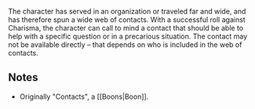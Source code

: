 The character has served in an organization or traveled far and wide, and has therefore spun a wide web of contacts. With a successful roll against Charisma, the character can call to mind a contact that should be able to help with a specific question or in a precarious situation. The contact may not be available directly – that depends on who is included in the web of contacts.
## Notes
* Originally "Contacts", a [[Boons|Boon]].